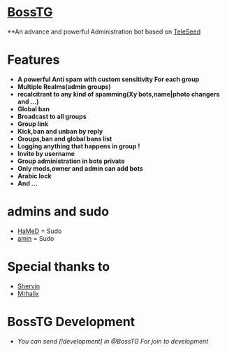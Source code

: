 # [BossTG](https://telegram.me/BossTG) 


**An advance and powerful Administration bot based on [TeleSeed](https://github.com/seedteam/TeleSeed)
# Features

* **A powerful Anti spam with custom sensitivity For each group**
* **Multiple Realms(admin groups)**
* **recalcitrant to any kind of spamming(Xy bots,name|photo changers and ...)**
* **Global ban**
* **Broadcast to all groups**
* **Group link**
* **Kick,ban and unban by reply**
* **Groups,ban and global bans list**
* **Logging anything that happens in group !**
* **Invite by username**
* **Group administration in bots private**
* **Only mods,owner and admin can add bots**
* **Arabic lock**
* **And ...**



# admins and sudo

* [HaMeD](telegram.me/tehran980) = Sudo
* [amin](telegram.me/Boy_Crazy) = Sudo

# Special thanks to

* [Shervin](telegram.me/shervin_hacker)
* [Mrhalix](telegram.me/Mrhalix)


# BossTG Development
* _You can send [!development] in @BossTG For join to development_
